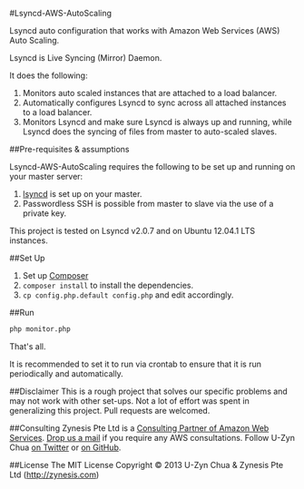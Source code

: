 #Lsyncd-AWS-AutoScaling

Lsyncd auto configuration that works with Amazon Web Services (AWS) Auto Scaling.

Lsyncd is Live Syncing (Mirror) Daemon.

It does the following:

1. Monitors auto scaled instances that are attached to a load balancer.
2. Automatically configures Lsyncd to sync across all attached instances to a load balancer.
3. Monitors Lsyncd and make sure Lsyncd is always up and running, while Lsyncd does the syncing of files from master to auto-scaled slaves.

##Pre-requisites & assumptions

Lsyncd-AWS-AutoScaling requires the following to be set up and running on your master server:

1. [lsyncd](https://github.com/axkibe/lsyncd) is set up on your master.
1. Passwordless SSH is possible from master to slave via the use of a private key.

This project is tested on Lsyncd v2.0.7 and on Ubuntu 12.04.1 LTS instances.

##Set Up

1. Set up [Composer](http://getcomposer.org/)
1. `composer install` to install the dependencies.
1. `cp config.php.default config.php` and edit accordingly.

##Run

```bash
php monitor.php
```

That's all.

It is recommended to set it to run via crontab to ensure that it is run periodically and automatically.

##Disclaimer
This is a rough project that solves our specific problems and may not work with other set-ups. Not a lot of effort was spent in generalizing this project. Pull requests are welcomed.

##Consulting
Zynesis Pte Ltd is a [Consulting Partner of Amazon Web Services](https://aws.amazon.com/solution-providers/si/zynesis-consulting).
[Drop us a mail](mailto:nihao@zynesis.com) if you require any AWS consultations.
Follow U-Zyn Chua [on Twitter](http://twitter.com/uzyn) or [on GitHub](http://github.com/uzyn).

##License
The MIT License
Copyright © 2013 U-Zyn Chua & Zynesis Pte Ltd (http://zynesis.com)